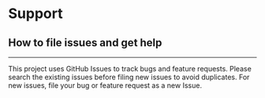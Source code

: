 # Support

## How to file issues and get help
---
This project uses GitHub Issues to track bugs and feature requests. Please search the existing issues before filing new issues to avoid duplicates.  For new issues, file your bug or feature request as a new Issue.